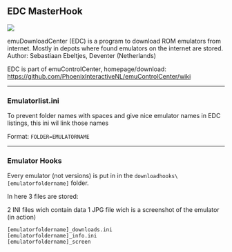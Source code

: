 ﻿## EDC MasterHook

![](https://raw.githubusercontent.com/wiki/PhoenixInteractiveNL/emuControlCenter/images/img_misc_cabinet.png)

emuDownloadCenter (EDC) is a program to download ROM emulators from internet.
Mostly in depots where found emulators on the internet are stored.
Author: Sebastiaan Ebeltjes, Deventer (Netherlands)

EDC is part of emuControlCenter, homepage/download:
https://github.com/PhoenixInteractiveNL/emuControlCenter/wiki
***
### Emulatorlist.ini

To prevent folder names with spaces and give nice emulator names in EDC listings, this ini wil link those names 

Format: `FOLDER=EMULATORNAME`
***
### Emulator Hooks

Every emulator (not versions) is put in in the `downloadhooks\[emulatorfoldername]` folder.

In here 3 files are stored:

2 INI files wich contain data
1 JPG file wich is a screenshot of the emulator (in action)

    [emulatorfoldername]_downloads.ini
    [emulatorfoldername]_info.ini
    [emulatorfoldername]_screen

